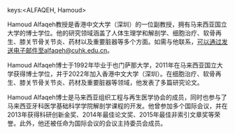 keys:<ALFAQEH, Hamoud>


Hamoud Alfaqeh教授是香港中文大学（深圳）的一位副教授，拥有马来西亚国立大学的博士学位。他的研究领域涵盖了人体生理学和解剖学、细胞治疗、软骨再生、膝关节骨关节炎、药材以及重要脏器等多个方面。如需与他联系，可以通过发送电子邮件至alfaqeh@cuhk.edu.cn。

Hamoud Alfaqeh博士于1992年毕业于也门萨那大学，2011年在马来西亚国立大学获得博士学位，并于2022年加入香港中文大学（深圳）。在细胞治疗、软骨再生、膝关节骨关节炎、药材及重要脏器等领域，他发表了多篇研究论文。

Hamoud Alfaqeh博士是马来西亚组织工程与再生医学协会的成员，同时也参与了马来西亚牙科医学基础科学学院解剖学课程的开发。他曾参加多个国际会议，并在2013年获得科研创新金奖、2014年最佳论文奖、2015年最佳非索引文章奖等荣誉。此外，他还被任命为国际会议的会议主持委员会成员。